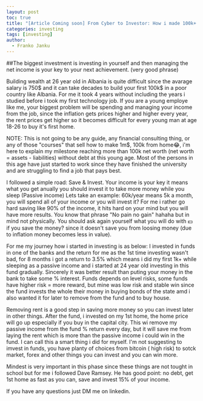 ```yaml
---
layout: post
toc: true
title: "[Article Coming soon] From Cyber to Investor: How i made 100k+ net worth at 26 years old?"
categories: investing
tags: [investing]
author:
  - Franko Janku
---
```


##The biggest investment is investing in yourself and then managing the net income is your key to your next achievement. (very good phrase)


Building wealth at 26 year old in Albania is quite difficult since the avarage salary is 750$ and it can take decades to build your first 100k$ in a poor country like Albania. For me it took 4 years without including the years i studied before i took my first technology job. If you are a young employe like me, your biggest problem will be spending and managing your income from the job, since the inflation gets prices higher and higher every year, the rent prices get higher so it becomes difficult for every young man at age 18-26 to buy it's first home. 

NOTE: This is not going to be any guide, any financial consulting thing, or any of those "courses" that sell how to make 1m$, 100k from home😂, i'm here to explain my milestone reaching more than 100k net worth (net worth = assets - liabilities) without debt at this young age. Most of the persons in this age have just started to work since they have finished the university and are struggling to find a job that pays best.

I followed a simple road: Save & Invest.
Your income is your key it means what you get anually you should invest it to take more money while you sleep (Passive income) 
Lets take an example: 60k/year means 5k a month, you will spend all of your income or you will invest it?
For me i rather go hard saving like 90% of the income, it hits hard on your mind but you will have more results.
You know that phrase "No pain no gain" hahaha but in mind not physically. 
You should ask again yourself what you will do with 💵 if you save the money? since it doesn't save you from loosing money (due to inflation money becomes less in value). 

For me my journey how i started in investing is as below:
I invested in funds in one of the banks and the return for me as the 1st time investing wasn't bad, for 8 months i got a return to 3.5% which means i did my first 1k+ while sleeping as a passive income and i started at 24 year old investing in this fund gradually. Sincerely it was better result than puting your money in the bank to take some % interest. Funds depends on level risks, some funds have higher risk = more reward, but mine was low risk and stable win since the fund invests the whole their money in buying bonds of the state amd i also wanted it for later to remove from the fund and to buy house.

Removing rent is a good step in saving more money so you can invest later in other things. 
After the fund, i invested on my 1st home, the home price will go up especially if you buy in the capital city.
This wi remove my passive income from the fund % return every day, but it will save me from laying the rent which is more than the passive income i could win in the fund. I can call this a smart thing i did for myself.
I'm not suggesting to imvest in funds, you have planty of choices from bitcoin ( high risk) to sotck market, forex and other things you can invest and you can win more.

Mindest is very important in this phase since these things are not tought in school but for me i followed Dave Ramsey. He has good point: no debt, get 1st home as fast as you can, save and invest 15% of your income.

If you have any questions just DM me on linkedin.

